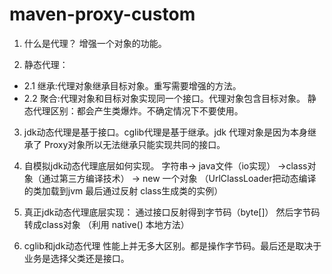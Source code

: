 # maven-proxy-custom
1. 什么是代理？ 增强一个对象的功能。  

2. 静态代理：
- 2.1 继承:代理对象继承目标对象。重写需要增强的方法。
- 2.2 聚合:代理对象和目标对象实现同一个接口。代理对象包含目标对象。
静态代理区别：都会产生类爆炸。不确定情况下不要使用。

3. jdk动态代理是基于接口。cglib代理是基于继承。jdk 代理对象是因为本身继承了 Proxy对象所以无法继承只能实现共同的接口。

4. 自模拟jdk动态代理底层如何实现。 字符串-> java文件（io实现） ->class对象（通过第三方编译技术）
-> new 一个对象 （UrlClassLoader把动态编译的类加载到jvm 最后通过反射 class生成类的实例）

5. 真正jdk动态代理底层实现： 通过接口反射得到字节码（byte[]） 然后字节码转成class对象 （利用 native() 本地方法）

6. cglib和jdk动态代理 性能上并无多大区别。都是操作字节码。最后还是取决于业务是选择父类还是接口。